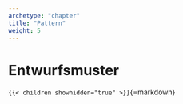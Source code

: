 ```yaml
---
archetype: "chapter"
title: "Pattern"
weight: 5
---
```



# Entwurfsmuster


`{{< children showhidden="true" >}}`{=markdown}

